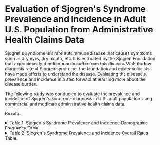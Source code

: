 # Evaluation of Sjogren's Syndrome Prevalence and Incidence in Adult U.S. Population from Administrative Health Claims Data

Sjogren's syndrome is a rare autoimmune disease that causes symptoms such as dry eyes, dry mouth, etc.
It is estimated by the Sjogren Foundation that approximately 4 million people suffer from this disease.
With the low diagnosis rate of Sjogren syndrome, the foundation and epidemiologists have made efforts to understand the disease.
Evaluating the disease's prevalence and incidence is a step forward at learning more about the disease burden.

The following study was conducted to evaluate the prevalence and incidence of Sjogren's Syndrome diagnosis in U.S. adult population using commercial and medicare administrative health claims data.

Results:
<details><summary>Table 1: Sjogren's Syndrome Prevalence and Incidence Demographic Frequency Table.</summary>
<p>

![ss_demo](https://user-images.githubusercontent.com/73903035/193506978-019f0a6e-d366-455c-be06-4e15c33c63de.PNG)


</p>
</details>


<details><summary>Table 2: Sjogren's Syndrome Prevalence and Incidence Overall Rates Table.</summary>
<p>

![ss_overall](https://user-images.githubusercontent.com/73903035/193507119-749ec480-84f9-42b0-8d75-102b2360ace2.PNG)


</p>
</details>
